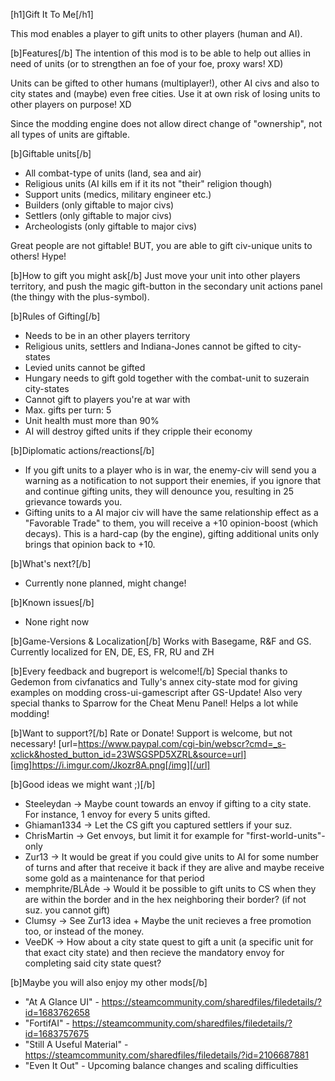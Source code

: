 [h1]Gift It To Me[/h1]

This mod enables a player to gift units to other players (human and AI).

[b]Features[/b]
The intention of this mod is to be able to help out allies in need of units (or to strengthen an foe of your foe, proxy wars! XD)

Units can be gifted to other humans (multiplayer!), other AI civs and also to city states and (maybe) even free cities.
Use it at own risk of losing units to other players on purpose! XD

Since the modding engine does not allow direct change of "ownership", not all types of units are giftable.

[b]Giftable units[/b]
- All combat-type of units (land, sea and air)
- Religious units (AI kills em if it its not "their" religion though)
- Support units (medics, military engineer etc.)
- Builders (only giftable to major civs)
- Settlers (only giftable to major civs)
- Archeologists (only giftable to major civs)

Great people are not giftable!
BUT, you are able to gift civ-unique units to others! Hype!

[b]How to gift you might ask[/b]
Just move your unit into other players territory, and push the magic gift-button in the secondary unit actions panel (the thingy with the plus-symbol).

[b]Rules of Gifting[/b]
- Needs to be in an other players territory
- Religious units, settlers and Indiana-Jones cannot be gifted to city-states
- Levied units cannot be gifted
- Hungary needs to gift gold together with the combat-unit to suzerain city-states
- Cannot gift to players you're at war with
- Max. gifts per turn: 5
- Unit health must more than 90%
- AI will destroy gifted units if they cripple their economy

[b]Diplomatic actions/reactions[/b]
- If you gift units to a player who is in war, the enemy-civ will send you a warning as a notification to not support their enemies, if you ignore that and continue gifting units, they will denounce you, resulting in 25 grievance towards you.
- Gifting units to a AI major civ will have the same relationship effect as a "Favorable Trade" to them, you will receive a +10 opinion-boost (which decays). This is a hard-cap (by the engine), gifting additional units only brings that opinion back to +10.

[b]What's next?[/b]
- Currently none planned, might change!

[b]Known issues[/b]
- None right now

[b]Game-Versions & Localization[/b]
Works with Basegame, R&F and GS.
Currently localized for EN, DE, ES, FR, RU and ZH

[b]Every feedback and bugreport is welcome![/b]
Special thanks to Gedemon from civfanatics and Tully's annex city-state mod for giving examples on modding cross-ui-gamescript after GS-Update!
Also very special thanks to Sparrow for the Cheat Menu Panel! Helps a lot while modding!

[b]Want to support?[/b]
Rate or Donate!
Support is welcome, but not necessary!
[url=https://www.paypal.com/cgi-bin/webscr?cmd=_s-xclick&hosted_button_id=23WSGSPD5XZRL&source=url][img]https://i.imgur.com/Jkozr8A.png[/img][/url]

[b]Good ideas we might want ;)[/b]
- Steeleydan -> Maybe count towards an envoy if gifting to a city state. For instance, 1 envoy for every 5 units gifted.
- Ghiaman1334 -> Let the CS gift you captured settlers if your suz.
- ChrisMartin -> Get envoys, but limit it for example for "first-world-units"-only
- Zur13 -> It would be great if you could give units to AI for some number of turns and after that receive it back if they are alive and maybe receive some gold as a maintenance for that period
- memphrite/BLÀde -> Would it be possible to gift units to CS when they are within the border and in the hex neighboring their border? (if not suz. you cannot gift)
- Clumsy -> See Zur13 idea + Maybe the unit recieves a free promotion too, or instead of the money.
- VeeDK -> How about a city state quest to gift a unit (a specific unit for that exact city state) and then recieve the mandatory envoy for completing said city state quest?

[b]Maybe you will also enjoy my other mods[/b]
- "At A Glance UI" - https://steamcommunity.com/sharedfiles/filedetails/?id=1683762658
- "FortifAI" - https://steamcommunity.com/sharedfiles/filedetails/?id=1683757675
- "Still A Useful Material" - https://steamcommunity.com/sharedfiles/filedetails/?id=2106687881
- "Even It Out" - Upcoming balance changes and scaling difficulties
